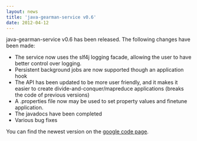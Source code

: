 ```yaml
---
layout: news
title: 'java-gearman-service v0.6'
date: 2012-04-12
---
```


java-gearman-service v0.6 has been released. The following changes have
been made:

 * The service now uses the slf4j logging facade, allowing the user to have
   better control over logging.
 * Persistent background jobs are now supported though an application hook
 * The API has been updated to be more user friendly, and it makes it easier
   to create divide-and-conquer/mapreduce applications (breaks the code of
   previous versions)
 * A .properties file now may be used to set property values and
   finetune application.
 * The javadocs have been completed
 * Various bug fixes

You can find the newest version on the [google code page](http://code.google.com/p/java-gearman-service/).
